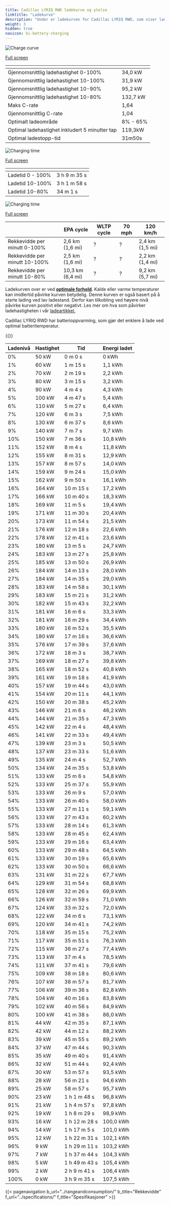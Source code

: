 ```yaml
---
title: Cadillac LYRIQ RWD ladekurve og ytelse
linktitle: "Ladekurve"
description: "Under er ladekurven for Cadillac LYRIQ RWD, som viser ladehastigheten ved ulike batterinivåer. I tillegg gir grafer for rekkevidde og tid omfattende detaljer om ladeytelsen."
weight: 3
hidden: true
navicon: bi-battery-charging
---
```

<!-- markdownlint-disable MD033 -->
<!-- markdownlint-disable MD010 -->
<img src="/images/models/cadillac/lyriq/lyriq_rwd/chargingcurve.svg" alt="Charge curve" class="img-fluid">

[Full screen](/images/models/cadillac/lyriq/lyriq_rwd/chargingcurve.svg)


<div class="table-responsive">
<table class="table table-striped border">
	<thead>
		<tr>
			<th>
			</th>
			<th>
			</th>
		</tr>
	</thead>
	<tbody>
		<tr>
			<td>
				Gjennomsnittlig ladehastighet 0-100%
			</td>
			<td>
				34,0 kW
			</td>
		</tr>
		<tr>
			<td>
				Gjennomsnittlig ladehastighet 10-100%
			</td>
			<td>
				31,9 kW
			</td>
		</tr>
		<tr>
			<td>
				Gjennomsnittlig ladehastighet 10-90%
			</td>
			<td>
				95,2 kW
			</td>
		</tr>
		<tr>
			<td>
				Gjennomsnittlig ladehastighet 10-80%
			</td>
			<td>
				132,7 kW
			</td>
		</tr>
		<tr>
			<td>
				Maks C-rate
			</td>
			<td>
				1,64
			</td>
		</tr>
		<tr>
			<td>
				Gjennomsnittlig C-rate
			</td>
			<td>
				1,04
			</td>
		</tr>
		<tr>
			<td>
				Optimalt ladeområde
			</td>
			<td>
				8% - 65%
			</td>
		</tr>
		<tr>
			<td>
				Optimal ladehastighet inkludert 5 minutter tap
			</td>
			<td>
				119,3kW
			</td>
		</tr>
		<tr>
			<td>
				Optimal ladestopp-tid
			</td>
			<td>
				31m50s
			</td>
		</tr>
	</tbody>
</table>
</div>
<img src="/images/models/cadillac/lyriq/lyriq_rwd/chargingtime.svg" alt="Charging time" class="img-fluid">

[Full screen](/images/models/cadillac/lyriq/lyriq_rwd/chargingtime.svg)
<div class="table-responsive">
<table class="table table-striped border">
	<thead>
		<tr>
			<th>
			</th>
			<th>
			</th>
		</tr>
	</thead>
	<tbody>
		<tr>
			<td>
				Ladetid 0 - 100%
			</td>
			<td>
				3 h 9 m 35 s
			</td>
		</tr>
		<tr>
			<td>
				Ladetid 10-100%
			</td>
			<td>
				3 h 1 m 58 s
			</td>
		</tr>
		<tr>
			<td>
				Ladetid 10-80%
			</td>
			<td>
				 34 m 1 s
			</td>
		</tr>
	</tbody>
</table>
</div>
<img src="/images/models/cadillac/lyriq/lyriq_rwd/chargerangespeed.svg" alt="Charging time" class="img-fluid">

[Full screen](/images/models/cadillac/lyriq/lyriq_rwd/chargerangespeed.svg)
<div class="table-responsive">
<table class="table table-striped border">
	<thead>
		<tr>
			<th>
			</th>
			<th>
				EPA cycle
			</th>
			<th>
				WLTP cycle
			</th>
			<th>
				70 mph
			</th>
			<th>
				120 km/h
			</th>
		</tr>
	</thead>
	<tbody>
		<tr>
			<td>
				Rekkevidde per minutt 0-100%
			</td>
			<td>
				2,6 km (1,6 mi)
			</td>
			<td>
				?
			</td>
			<td>
				?
			</td>
			<td>
				2,4 km (1,5 mi)
			</td>
		</tr>
		<tr>
			<td>
				Rekkevidde per minutt 10-100%
			</td>
			<td>
				2,5 km (1,6 mi)
			</td>
			<td>
				?
			</td>
			<td>
				?
			</td>
			<td>
				2,2 km (1,4 mi)
			</td>
		</tr>
		<tr>
			<td>
				Rekkevidde per minutt 10-80%
			</td>
			<td>
				10,3 km (6,4 mi)
			</td>
			<td>
				?
			</td>
			<td>
				?
			</td>
			<td>
				9,2 km (5,7 mi)
			</td>
		</tr>
	</tbody>
</table>
</div>


Ladekurven over er ved **[optimale forhold](../../../../../technology/battery/charging/#temperature)**. Kalde eller varme temperaturer kan imidlertid påvirke kurven betydelig. Denne kurven er også basert på å starte lading ved lav ladestand. Derfor kan tilkobling ved høyere nivå påvirke kurven positivt eller negativt. Les mer om hva som påvirker ladehastigheten i vår [ladeartikkel.](../../../../../technology/battery/charging/)


Cadillac LYRIQ RWD har batterioppvarming, som gjør det enklere å lade ved optimal batteritemperatur.


{{<evkxdisplayaddarticle />}}
<div class="table-responsive">
<table class="table table-striped border">
	<thead>
		<tr>
			<th>
				Ladenivå
			</th>
			<th>
				Hastighet
			</th>
			<th>
				Tid
			</th>
			<th>
				Energi ladet
			</th>
		</tr>
	</thead>
	<tbody>
		<tr>
			<td>
				0%
			</td>
			<td>
				50 kW
			</td>
			<td>
				 0 m 0 s
			</td>
			<td>
				0 kWh
			</td>
		</tr>
		<tr>
			<td>
				1%
			</td>
			<td>
				60 kW
			</td>
			<td>
				 1 m 15 s
			</td>
			<td>
				1,1 kWh
			</td>
		</tr>
		<tr>
			<td>
				2%
			</td>
			<td>
				70 kW
			</td>
			<td>
				 2 m 19 s
			</td>
			<td>
				2,2 kWh
			</td>
		</tr>
		<tr>
			<td>
				3%
			</td>
			<td>
				80 kW
			</td>
			<td>
				 3 m 15 s
			</td>
			<td>
				3,2 kWh
			</td>
		</tr>
		<tr>
			<td>
				4%
			</td>
			<td>
				90 kW
			</td>
			<td>
				 4 m 4 s
			</td>
			<td>
				4,3 kWh
			</td>
		</tr>
		<tr>
			<td>
				5%
			</td>
			<td>
				100 kW
			</td>
			<td>
				 4 m 47 s
			</td>
			<td>
				5,4 kWh
			</td>
		</tr>
		<tr>
			<td>
				6%
			</td>
			<td>
				110 kW
			</td>
			<td>
				 5 m 27 s
			</td>
			<td>
				6,4 kWh
			</td>
		</tr>
		<tr>
			<td>
				7%
			</td>
			<td>
				120 kW
			</td>
			<td>
				 6 m 3 s
			</td>
			<td>
				7,5 kWh
			</td>
		</tr>
		<tr>
			<td>
				8%
			</td>
			<td>
				130 kW
			</td>
			<td>
				 6 m 37 s
			</td>
			<td>
				8,6 kWh
			</td>
		</tr>
		<tr>
			<td>
				9%
			</td>
			<td>
				140 kW
			</td>
			<td>
				 7 m 7 s
			</td>
			<td>
				9,7 kWh
			</td>
		</tr>
		<tr>
			<td>
				10%
			</td>
			<td>
				150 kW
			</td>
			<td>
				 7 m 36 s
			</td>
			<td>
				10,8 kWh
			</td>
		</tr>
		<tr>
			<td>
				11%
			</td>
			<td>
				152 kW
			</td>
			<td>
				 8 m 4 s
			</td>
			<td>
				11,8 kWh
			</td>
		</tr>
		<tr>
			<td>
				12%
			</td>
			<td>
				155 kW
			</td>
			<td>
				 8 m 31 s
			</td>
			<td>
				12,9 kWh
			</td>
		</tr>
		<tr>
			<td>
				13%
			</td>
			<td>
				157 kW
			</td>
			<td>
				 8 m 57 s
			</td>
			<td>
				14,0 kWh
			</td>
		</tr>
		<tr>
			<td>
				14%
			</td>
			<td>
				159 kW
			</td>
			<td>
				 9 m 24 s
			</td>
			<td>
				15,0 kWh
			</td>
		</tr>
		<tr>
			<td>
				15%
			</td>
			<td>
				162 kW
			</td>
			<td>
				 9 m 50 s
			</td>
			<td>
				16,1 kWh
			</td>
		</tr>
		<tr>
			<td>
				16%
			</td>
			<td>
				164 kW
			</td>
			<td>
				 10 m 15 s
			</td>
			<td>
				17,2 kWh
			</td>
		</tr>
		<tr>
			<td>
				17%
			</td>
			<td>
				166 kW
			</td>
			<td>
				 10 m 40 s
			</td>
			<td>
				18,3 kWh
			</td>
		</tr>
		<tr>
			<td>
				18%
			</td>
			<td>
				169 kW
			</td>
			<td>
				 11 m 5 s
			</td>
			<td>
				19,4 kWh
			</td>
		</tr>
		<tr>
			<td>
				19%
			</td>
			<td>
				171 kW
			</td>
			<td>
				 11 m 30 s
			</td>
			<td>
				20,4 kWh
			</td>
		</tr>
		<tr>
			<td>
				20%
			</td>
			<td>
				173 kW
			</td>
			<td>
				 11 m 54 s
			</td>
			<td>
				21,5 kWh
			</td>
		</tr>
		<tr>
			<td>
				21%
			</td>
			<td>
				176 kW
			</td>
			<td>
				 12 m 18 s
			</td>
			<td>
				22,6 kWh
			</td>
		</tr>
		<tr>
			<td>
				22%
			</td>
			<td>
				178 kW
			</td>
			<td>
				 12 m 41 s
			</td>
			<td>
				23,6 kWh
			</td>
		</tr>
		<tr>
			<td>
				23%
			</td>
			<td>
				180 kW
			</td>
			<td>
				 13 m 5 s
			</td>
			<td>
				24,7 kWh
			</td>
		</tr>
		<tr>
			<td>
				24%
			</td>
			<td>
				183 kW
			</td>
			<td>
				 13 m 27 s
			</td>
			<td>
				25,8 kWh
			</td>
		</tr>
		<tr>
			<td>
				25%
			</td>
			<td>
				185 kW
			</td>
			<td>
				 13 m 50 s
			</td>
			<td>
				26,9 kWh
			</td>
		</tr>
		<tr>
			<td>
				26%
			</td>
			<td>
				184 kW
			</td>
			<td>
				 14 m 13 s
			</td>
			<td>
				28,0 kWh
			</td>
		</tr>
		<tr>
			<td>
				27%
			</td>
			<td>
				184 kW
			</td>
			<td>
				 14 m 35 s
			</td>
			<td>
				29,0 kWh
			</td>
		</tr>
		<tr>
			<td>
				28%
			</td>
			<td>
				183 kW
			</td>
			<td>
				 14 m 58 s
			</td>
			<td>
				30,1 kWh
			</td>
		</tr>
		<tr>
			<td>
				29%
			</td>
			<td>
				183 kW
			</td>
			<td>
				 15 m 21 s
			</td>
			<td>
				31,2 kWh
			</td>
		</tr>
		<tr>
			<td>
				30%
			</td>
			<td>
				182 kW
			</td>
			<td>
				 15 m 43 s
			</td>
			<td>
				32,2 kWh
			</td>
		</tr>
		<tr>
			<td>
				31%
			</td>
			<td>
				181 kW
			</td>
			<td>
				 16 m 6 s
			</td>
			<td>
				33,3 kWh
			</td>
		</tr>
		<tr>
			<td>
				32%
			</td>
			<td>
				181 kW
			</td>
			<td>
				 16 m 29 s
			</td>
			<td>
				34,4 kWh
			</td>
		</tr>
		<tr>
			<td>
				33%
			</td>
			<td>
				180 kW
			</td>
			<td>
				 16 m 52 s
			</td>
			<td>
				35,5 kWh
			</td>
		</tr>
		<tr>
			<td>
				34%
			</td>
			<td>
				180 kW
			</td>
			<td>
				 17 m 16 s
			</td>
			<td>
				36,6 kWh
			</td>
		</tr>
		<tr>
			<td>
				35%
			</td>
			<td>
				176 kW
			</td>
			<td>
				 17 m 39 s
			</td>
			<td>
				37,6 kWh
			</td>
		</tr>
		<tr>
			<td>
				36%
			</td>
			<td>
				172 kW
			</td>
			<td>
				 18 m 3 s
			</td>
			<td>
				38,7 kWh
			</td>
		</tr>
		<tr>
			<td>
				37%
			</td>
			<td>
				169 kW
			</td>
			<td>
				 18 m 27 s
			</td>
			<td>
				39,8 kWh
			</td>
		</tr>
		<tr>
			<td>
				38%
			</td>
			<td>
				165 kW
			</td>
			<td>
				 18 m 52 s
			</td>
			<td>
				40,8 kWh
			</td>
		</tr>
		<tr>
			<td>
				39%
			</td>
			<td>
				161 kW
			</td>
			<td>
				 19 m 18 s
			</td>
			<td>
				41,9 kWh
			</td>
		</tr>
		<tr>
			<td>
				40%
			</td>
			<td>
				157 kW
			</td>
			<td>
				 19 m 44 s
			</td>
			<td>
				43,0 kWh
			</td>
		</tr>
		<tr>
			<td>
				41%
			</td>
			<td>
				154 kW
			</td>
			<td>
				 20 m 11 s
			</td>
			<td>
				44,1 kWh
			</td>
		</tr>
		<tr>
			<td>
				42%
			</td>
			<td>
				150 kW
			</td>
			<td>
				 20 m 38 s
			</td>
			<td>
				45,2 kWh
			</td>
		</tr>
		<tr>
			<td>
				43%
			</td>
			<td>
				146 kW
			</td>
			<td>
				 21 m 6 s
			</td>
			<td>
				46,2 kWh
			</td>
		</tr>
		<tr>
			<td>
				44%
			</td>
			<td>
				144 kW
			</td>
			<td>
				 21 m 35 s
			</td>
			<td>
				47,3 kWh
			</td>
		</tr>
		<tr>
			<td>
				45%
			</td>
			<td>
				142 kW
			</td>
			<td>
				 22 m 4 s
			</td>
			<td>
				48,4 kWh
			</td>
		</tr>
		<tr>
			<td>
				46%
			</td>
			<td>
				141 kW
			</td>
			<td>
				 22 m 33 s
			</td>
			<td>
				49,4 kWh
			</td>
		</tr>
		<tr>
			<td>
				47%
			</td>
			<td>
				139 kW
			</td>
			<td>
				 23 m 3 s
			</td>
			<td>
				50,5 kWh
			</td>
		</tr>
		<tr>
			<td>
				48%
			</td>
			<td>
				137 kW
			</td>
			<td>
				 23 m 33 s
			</td>
			<td>
				51,6 kWh
			</td>
		</tr>
		<tr>
			<td>
				49%
			</td>
			<td>
				135 kW
			</td>
			<td>
				 24 m 4 s
			</td>
			<td>
				52,7 kWh
			</td>
		</tr>
		<tr>
			<td>
				50%
			</td>
			<td>
				134 kW
			</td>
			<td>
				 24 m 35 s
			</td>
			<td>
				53,8 kWh
			</td>
		</tr>
		<tr>
			<td>
				51%
			</td>
			<td>
				133 kW
			</td>
			<td>
				 25 m 6 s
			</td>
			<td>
				54,8 kWh
			</td>
		</tr>
		<tr>
			<td>
				52%
			</td>
			<td>
				133 kW
			</td>
			<td>
				 25 m 37 s
			</td>
			<td>
				55,9 kWh
			</td>
		</tr>
		<tr>
			<td>
				53%
			</td>
			<td>
				133 kW
			</td>
			<td>
				 26 m 9 s
			</td>
			<td>
				57,0 kWh
			</td>
		</tr>
		<tr>
			<td>
				54%
			</td>
			<td>
				133 kW
			</td>
			<td>
				 26 m 40 s
			</td>
			<td>
				58,0 kWh
			</td>
		</tr>
		<tr>
			<td>
				55%
			</td>
			<td>
				133 kW
			</td>
			<td>
				 27 m 11 s
			</td>
			<td>
				59,1 kWh
			</td>
		</tr>
		<tr>
			<td>
				56%
			</td>
			<td>
				133 kW
			</td>
			<td>
				 27 m 43 s
			</td>
			<td>
				60,2 kWh
			</td>
		</tr>
		<tr>
			<td>
				57%
			</td>
			<td>
				133 kW
			</td>
			<td>
				 28 m 14 s
			</td>
			<td>
				61,3 kWh
			</td>
		</tr>
		<tr>
			<td>
				58%
			</td>
			<td>
				133 kW
			</td>
			<td>
				 28 m 45 s
			</td>
			<td>
				62,4 kWh
			</td>
		</tr>
		<tr>
			<td>
				59%
			</td>
			<td>
				133 kW
			</td>
			<td>
				 29 m 16 s
			</td>
			<td>
				63,4 kWh
			</td>
		</tr>
		<tr>
			<td>
				60%
			</td>
			<td>
				133 kW
			</td>
			<td>
				 29 m 48 s
			</td>
			<td>
				64,5 kWh
			</td>
		</tr>
		<tr>
			<td>
				61%
			</td>
			<td>
				133 kW
			</td>
			<td>
				 30 m 19 s
			</td>
			<td>
				65,6 kWh
			</td>
		</tr>
		<tr>
			<td>
				62%
			</td>
			<td>
				133 kW
			</td>
			<td>
				 30 m 50 s
			</td>
			<td>
				66,6 kWh
			</td>
		</tr>
		<tr>
			<td>
				63%
			</td>
			<td>
				131 kW
			</td>
			<td>
				 31 m 22 s
			</td>
			<td>
				67,7 kWh
			</td>
		</tr>
		<tr>
			<td>
				64%
			</td>
			<td>
				129 kW
			</td>
			<td>
				 31 m 54 s
			</td>
			<td>
				68,8 kWh
			</td>
		</tr>
		<tr>
			<td>
				65%
			</td>
			<td>
				128 kW
			</td>
			<td>
				 32 m 26 s
			</td>
			<td>
				69,9 kWh
			</td>
		</tr>
		<tr>
			<td>
				66%
			</td>
			<td>
				126 kW
			</td>
			<td>
				 32 m 59 s
			</td>
			<td>
				71,0 kWh
			</td>
		</tr>
		<tr>
			<td>
				67%
			</td>
			<td>
				124 kW
			</td>
			<td>
				 33 m 32 s
			</td>
			<td>
				72,0 kWh
			</td>
		</tr>
		<tr>
			<td>
				68%
			</td>
			<td>
				122 kW
			</td>
			<td>
				 34 m 6 s
			</td>
			<td>
				73,1 kWh
			</td>
		</tr>
		<tr>
			<td>
				69%
			</td>
			<td>
				120 kW
			</td>
			<td>
				 34 m 41 s
			</td>
			<td>
				74,2 kWh
			</td>
		</tr>
		<tr>
			<td>
				70%
			</td>
			<td>
				118 kW
			</td>
			<td>
				 35 m 15 s
			</td>
			<td>
				75,2 kWh
			</td>
		</tr>
		<tr>
			<td>
				71%
			</td>
			<td>
				117 kW
			</td>
			<td>
				 35 m 51 s
			</td>
			<td>
				76,3 kWh
			</td>
		</tr>
		<tr>
			<td>
				72%
			</td>
			<td>
				115 kW
			</td>
			<td>
				 36 m 27 s
			</td>
			<td>
				77,4 kWh
			</td>
		</tr>
		<tr>
			<td>
				73%
			</td>
			<td>
				113 kW
			</td>
			<td>
				 37 m 4 s
			</td>
			<td>
				78,5 kWh
			</td>
		</tr>
		<tr>
			<td>
				74%
			</td>
			<td>
				111 kW
			</td>
			<td>
				 37 m 41 s
			</td>
			<td>
				79,6 kWh
			</td>
		</tr>
		<tr>
			<td>
				75%
			</td>
			<td>
				109 kW
			</td>
			<td>
				 38 m 18 s
			</td>
			<td>
				80,6 kWh
			</td>
		</tr>
		<tr>
			<td>
				76%
			</td>
			<td>
				107 kW
			</td>
			<td>
				 38 m 57 s
			</td>
			<td>
				81,7 kWh
			</td>
		</tr>
		<tr>
			<td>
				77%
			</td>
			<td>
				106 kW
			</td>
			<td>
				 39 m 36 s
			</td>
			<td>
				82,8 kWh
			</td>
		</tr>
		<tr>
			<td>
				78%
			</td>
			<td>
				104 kW
			</td>
			<td>
				 40 m 16 s
			</td>
			<td>
				83,8 kWh
			</td>
		</tr>
		<tr>
			<td>
				79%
			</td>
			<td>
				102 kW
			</td>
			<td>
				 40 m 56 s
			</td>
			<td>
				84,9 kWh
			</td>
		</tr>
		<tr>
			<td>
				80%
			</td>
			<td>
				100 kW
			</td>
			<td>
				 41 m 38 s
			</td>
			<td>
				86,0 kWh
			</td>
		</tr>
		<tr>
			<td>
				81%
			</td>
			<td>
				44 kW
			</td>
			<td>
				 42 m 35 s
			</td>
			<td>
				87,1 kWh
			</td>
		</tr>
		<tr>
			<td>
				82%
			</td>
			<td>
				42 kW
			</td>
			<td>
				 44 m 12 s
			</td>
			<td>
				88,2 kWh
			</td>
		</tr>
		<tr>
			<td>
				83%
			</td>
			<td>
				39 kW
			</td>
			<td>
				 45 m 55 s
			</td>
			<td>
				89,2 kWh
			</td>
		</tr>
		<tr>
			<td>
				84%
			</td>
			<td>
				37 kW
			</td>
			<td>
				 47 m 44 s
			</td>
			<td>
				90,3 kWh
			</td>
		</tr>
		<tr>
			<td>
				85%
			</td>
			<td>
				35 kW
			</td>
			<td>
				 49 m 40 s
			</td>
			<td>
				91,4 kWh
			</td>
		</tr>
		<tr>
			<td>
				86%
			</td>
			<td>
				32 kW
			</td>
			<td>
				 51 m 44 s
			</td>
			<td>
				92,4 kWh
			</td>
		</tr>
		<tr>
			<td>
				87%
			</td>
			<td>
				30 kW
			</td>
			<td>
				 53 m 57 s
			</td>
			<td>
				93,5 kWh
			</td>
		</tr>
		<tr>
			<td>
				88%
			</td>
			<td>
				28 kW
			</td>
			<td>
				 56 m 21 s
			</td>
			<td>
				94,6 kWh
			</td>
		</tr>
		<tr>
			<td>
				89%
			</td>
			<td>
				25 kW
			</td>
			<td>
				 58 m 57 s
			</td>
			<td>
				95,7 kWh
			</td>
		</tr>
		<tr>
			<td>
				90%
			</td>
			<td>
				23 kW
			</td>
			<td>
				1 h 1 m 48 s
			</td>
			<td>
				96,8 kWh
			</td>
		</tr>
		<tr>
			<td>
				91%
			</td>
			<td>
				21 kW
			</td>
			<td>
				1 h 4 m 57 s
			</td>
			<td>
				97,8 kWh
			</td>
		</tr>
		<tr>
			<td>
				92%
			</td>
			<td>
				19 kW
			</td>
			<td>
				1 h 8 m 29 s
			</td>
			<td>
				98,9 kWh
			</td>
		</tr>
		<tr>
			<td>
				93%
			</td>
			<td>
				16 kW
			</td>
			<td>
				1 h 12 m 28 s
			</td>
			<td>
				100,0 kWh
			</td>
		</tr>
		<tr>
			<td>
				94%
			</td>
			<td>
				14 kW
			</td>
			<td>
				1 h 17 m 5 s
			</td>
			<td>
				101,0 kWh
			</td>
		</tr>
		<tr>
			<td>
				95%
			</td>
			<td>
				12 kW
			</td>
			<td>
				1 h 22 m 31 s
			</td>
			<td>
				102,1 kWh
			</td>
		</tr>
		<tr>
			<td>
				96%
			</td>
			<td>
				9 kW
			</td>
			<td>
				1 h 29 m 11 s
			</td>
			<td>
				103,2 kWh
			</td>
		</tr>
		<tr>
			<td>
				97%
			</td>
			<td>
				7 kW
			</td>
			<td>
				1 h 37 m 44 s
			</td>
			<td>
				104,3 kWh
			</td>
		</tr>
		<tr>
			<td>
				98%
			</td>
			<td>
				5 kW
			</td>
			<td>
				1 h 49 m 43 s
			</td>
			<td>
				105,4 kWh
			</td>
		</tr>
		<tr>
			<td>
				99%
			</td>
			<td>
				2 kW
			</td>
			<td>
				2 h 9 m 41 s
			</td>
			<td>
				106,4 kWh
			</td>
		</tr>
		<tr>
			<td>
				100%
			</td>
			<td>
				0 kW
			</td>
			<td>
				3 h 9 m 35 s
			</td>
			<td>
				107,5 kWh
			</td>
		</tr>
	</tbody>
</table>
</div>


{{< pagenavigation b_url="../rangeandconsumption/" b_title="Rekkevidde" f_url="../specifications/" f_title="Spesifikasjoner" >}}
